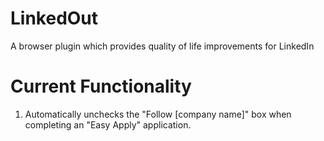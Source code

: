 # LinkedOut
A browser plugin which provides quality of life improvements for LinkedIn

# Current Functionality
1. Automatically unchecks the "Follow [company name]" box when completing an "Easy Apply" application.